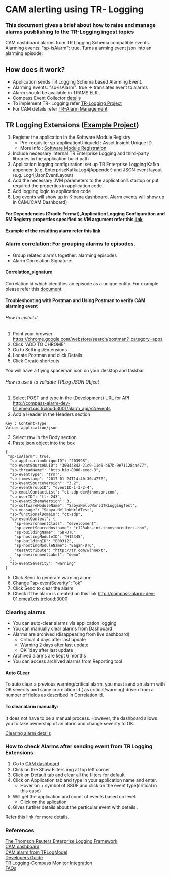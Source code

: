 # CAM alerting using TR- Logging

### This document gives a brief about how to raise and manage alarms pusblishing to the TR-Logging ingest topics

CAM dashboard alarms from TR Logging Schema compatible events.
Alarming events: "sp-isAlarm": true,
Turns alarming event json into an alarming episode:

## How does it work?
- Application sends TR Logging Schema based Alarming Event.
- Alarming events: "sp-isAlarm": true -> translates event to alarms
- Alarm should be available in TRAMS ELK .
- Compass Event Collector [details](https://thehub.thomsonreuters.com/docs/DOC-851597)
- To implement TR- Logging refer [TR-Logging Project ](https://git.sami.int.thomsonreuters.com/TR-Enterprise-Logging/TR-Logging-Project)
- For CAM details refer [TR-Alarm Management](https://git.sami.int.thomsonreuters.com/TR-Enterprise-Logging/TR-Logging-Project/blob/master/TR-Alarm-Management-Service.md)

## TR Logging Extensions ([Example Project](https://git.sami.int.thomsonreuters.com/TR-Enterprise-Logging/java-TR-Logging-Project-example)) 
1. Register the application in the Software Module Registry
    - Pre-requisite: sp-applicationUniqueId : Asset Insight Unique ID.
    - More info : [Software Module Registration](https://git.sami.int.thomsonreuters.com/TR-Enterprise-Logging/TR-SoftwareModuleRegistry-entries)
2. Include necessary internal TR Enterprise Logging and third-party libraries in the application build path
3. Application logging configuration: set up TR Enterprise Logging Kafka  appender (e.g. EnterpriseKafkaLog4jAppender) and JSON event layout (e.g. Log4jJsonEventLayout)
4. Add the necessary JVM parameters to the application’s startup or put required the properties in application code. 
5. Add logging logic to application code 
6. Log events will show up in Kibana dashboard, Alarm events will show up in CAM.[CAM Dashboard]


#### For Dependencies (Gradle Format),Application Logging Configuration and SM Registry properties specified as VM argument refer this [link](https://thehub.thomsonreuters.com/servlet/JiveServlet/downloadBody/1850624-102-23-4883388/Logging_Schema_Based_Alarms_for_ECP-v10%20%282%29.pptx)

#### Example of the resulting alarm refer this [link](https://thehub.thomsonreuters.com/servlet/JiveServlet/downloadBody/1850624-102-23-4883388/Logging_Schema_Based_Alarms_for_ECP-v10%20%282%29.pptx)



### Alarm correlation: For grouping alarms to episodes. 
- Group related alarms together: alarming episodes
- Alarm Correlation Signature:

#### Correlation_signature 
Correlation id which identifies an episode as a unique entity.
For example please refer this [document](https://thehub.thomsonreuters.com/servlet/JiveServlet/downloadBody/1850624-102-23-4883388/Logging_Schema_Based_Alarms_for_ECP-v10%20%282%29.pptx).

#### Troubleshooting with Postman and Using Postman to verify CAM alarming event
###### How to install it

1. Point your browser https://chrome.google.com/webstore/search/postman?_category=apps
2. Click  "ADD TO CHROME"
3. Go to Settings/Extensions
4. Locate Postman and click Details
5. Click Create shortcuts
  

You will have a flying spaceman icon on your desktop and taskbar</br>


###### How to use it to validate TRLog JSON Object
1. Select POST and type in the (Development) URL for API </br> 
 http://compass-alarm-dev-01.emea1.cis.trcloud:3001/alarm_api/v2/events
2. Add a Header in the Headers section
```
Key : Content-Type 
Value: application/json
```
3. Select raw in the Body section
4. Paste json object into the box 
```
{  
 "sp-isAlarm": true,
  "sp-applicationUniqueID": "203998",
  "sp-eventSourceUUID": "30044842-21c9-11e6-b67b-9e71128cae77",
  "sp-threadName": "http-bio-8080-exec-3",
  "sp-eventType": "trmr",
  "sp-timestamp": "2017-01-24T14:40:30.477Z",                                  
  "sp-eventSourceVersion": "3.2",
  "sp-eventGroupID": "eventID-1-3-2-4",
  "sp-emailContactList": "ct-sdp-dev@thomson.com",
  "sp-userID": "tlr-243",
  "sp-eventSchemaVersion": 3,
  "sp-softwareModuleName": "SabyaHelloWorldTRLoggingTest",
  "sp-message": "Sabya-HelloWorldTest",
  "sp-functionalDomain": "ct-sdp",
  "sp-eventContext": {
    "sp-environmentClass": "development",
    "sp-eventSourceHostname": "c123abc.int.thomsonreuters.com",
    "sp-buildingName": "GB-DTC",
    "sp-hostingModuleID": "H12345",
    "sp-buildingID": "B00312",
    "sp-hostingModuleName": "Eagan-DTC",
    "testAttribute": "http://tr.com/wlnnext",
    "sp-environmentLabel": "demo"
  },
  "sp-eventSeverity": "warning"                                
}
```
5.	Click Send to generate warning alarm
6.	Change    "sp-eventSeverity": "ok"
7.	Click Send to clear the alarm
8.	Check if the alarm is created  on this link http://compass-alarm-dev-01.emea1.cis.trcloud:3000


### Clearing alarms

- You can auto-clear alarms via application logging
- You can manually clear alarms from Dashboard
- Alarms are archived (disappearing from live dashboard)
  - Critical 4 days after last update
  - Warning 2 days after last update
  - OK 1day after last update
- Archived alarms are kept 6 months
- You can access archived alarms from Reporting tool


#### Auto CLear
To auto clear a previous warning/critical alarm, you must send an alarm with OK severity and same correlation id ( as critical/warning) driven from a number of fields as described in Correlation id.

#### To clear alarm manually:
It does not have to be a manual process. However, the dashboard allows you to take ownership of an alarm and change severity to OK.

[Clearing alarm details](https://thehub.thomsonreuters.com/docs/DOC-851597#jive_content_id_Clearing_alarms)</br>



### How to check Alarms after sending event from TR Logging Extensions
1. Go to [CAM dashboard](https://compass.thomsonreuters.com/monitor/alarms/)
2. Click on the Show Filters img at top left corner
3. Click on Default tab and clear all the filters for default
4. Click on Application tab and type in your application name and enter.
      - Hover on + symbol of SSDF and click on the event type(critical in this case)
5. Will get the application and count of events based on level.
      - Click on the aplication 
6. GIves further details about the perticular event with details .

Refer this [link](https://thehub.thomsonreuters.com/docs/DOC-851597#jive_content_id_Testing) for more details.



### References

[The Thomson Reuters Enterprise Logging Framework](https://git.sami.int.thomsonreuters.com/TR-Enterprise-Logging/TR-Logging-Project)</br>
[CAM dashboard](https://compass.thomsonreuters.com/monitor/alarms/)</br>
[CAM alarm from TRLogModel](https://thehub.thomsonreuters.com/docs/DOC-851597)</br>
[Developers Guide](https://git.sami.int.thomsonreuters.com/TR-Enterprise-Logging/TR-Logging-Project/blob/master/TR_Logging_Tutorial.md) </br>
[TR Logging-Compass Monitor Integration](https://thehub.thomsonreuters.com/docs/DOC-1850624) </br>
[FAQs](https://thehub.thomsonreuters.com/docs/DOC-1079951) </br>

